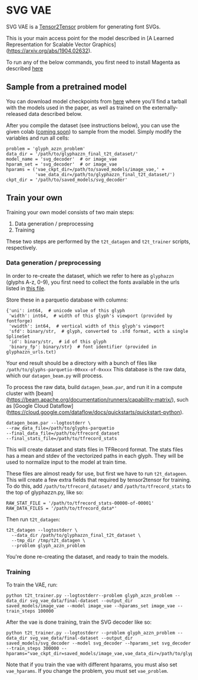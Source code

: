 # SVG VAE

SVG VAE is a [Tensor2Tensor](https://github.com/tensorflow/tensor2tensor)
problem for generating font SVGs.

This is your main access point for the model described in
[A Learned Representation for Scalable Vector Graphics]
(https://arxiv.org/abs/1904.02632).

To run any of the below commands, you first need to install Magenta as described
[here](/README.md#development-environment)

## Sample from a pretrained model

You can download model checkpoints from
[here](https://storage.googleapis.com/magentadata/models/svg_vae/svg_vae.tar.gz)
where you'll find a tarball with the models used in the paper, as well as
trained on the externally-released data described below.

After you compile the dataset (see instructions below), you can use the given
colab ([coming soon](https://github.com/tensorflow/magenta-demos))
to sample from the model. Simply modify the variables and run all cells:
```
problem = 'glyph_azzn_problem'
data_dir = '/path/to/glyphazzn_final_t2t_dataset/'
model_name = 'svg_decoder'  # or image_vae
hparam_set = 'svg_decoder'  # or image_vae
hparams = ('vae_ckpt_dir=/path/to/saved_models/image_vae,' +
           'vae_data_dir=/path/to/glyphazzn_final_t2t_dataset/')
ckpt_dir = '/path/to/saved_models/svg_decoder'
```

## Train your own

Training your own model consists of two main steps:

1. Data generation / preprocessing
1. Training

These two steps are performed by the `t2t_datagen` and `t2t_trainer` scripts,
respectively.

### Data generation / preprocessing

In order to re-create the dataset, which we refer to here as `glyphazzn` (glyphs
A-z, 0-9), you first need to collect the fonts available in the urls listed in
[this file](https://storage.googleapis.com/magentadata/models/svg_vae/glyphazzn_urls.txt).

Store these in a parquetio database with columns:
```
{'uni': int64,  # unicode value of this glyph
 'width': int64,  # width of this glyph's viewport (provided by fontforge)
 'vwidth': int64,  # vertical width of this glyph's viewport
 'sfd': binary/str,  # glyph, converted to .sfd format, with a single SplineSet
 'id': binary/str,  # id of this glyph
 'binary_fp': binary/str}  # font identifier (provided in glyphazzn_urls.txt)
```
Your end result should be a directory with a bunch of files like
`/path/to/glyphs-parquetio-00xxx-of-0xxxx`
This database is the raw data, which our `datagen_beam.py` will process.

To process the raw data, build `datagen_beam.par`, and run it in a compute
cluster with [beam]
(https://beam.apache.org/documentation/runners/capability-matrix/), such as
[Google Cloud Dataflow]
(https://cloud.google.com/dataflow/docs/quickstarts/quickstart-python).
```
datagen_beam.par --logtostderr \
--raw_data_file=/path/to/glyphs-parquetio
--final_data_file=/path/to/tfrecord_dataset
--final_stats_file=/path/to/tfrecord_stats
```
This will create dataset and stats files in TFRecord format.
The stats files has a mean and stdev of the vectorized paths in each glyph. They
will be used to normalize input to the model at train time.

These files are almost ready for use, but first we have to run `t2t_datageen`.
This will create a few extra fields that required by tensor2tensor for training.
To do this, add `/path/to/tfrecord_dataset/` and `/path/to/tfrecord_stats` to
the top of glyphazzn.py, like so:
```
RAW_STAT_FILE = '/path/to/tfrecord_stats-00000-of-00001'
RAW_DATA_FILES = '/path/to/tfrecord_data*'
```
Then run `t2t_datagen`:
```
t2t_datagen --logtostderr \
  --data_dir /path/to/glyphazzn_final_t2t_dataset \
  --tmp_dir /tmp/t2t_datagen \
  --problem glyph_azzn_problem
```

You're done re-creating the dataset, and ready to train the models.


### Training

To train the VAE, run:
```
python t2t_trainer.py --logtostderr--problem glyph_azzn_problem --data_dir svg_vae_data/final-dataset --output_dir saved_models/image_vae --model image_vae --hparams_set image_vae --train_steps 100000
```

After the vae is done training, train the SVG decoder like so:
```
python t2t_trainer.py --logtostderr --problem glyph_azzn_problem --data_dir svg_vae_data/final-dataset --output_dir saved_models/svg_decoder --model svg_decoder --hparams_set svg_decoder --train_steps 300000 --hparams="vae_ckpt_dir=saved_models/image_vae,vae_data_dir=/path/to/glyphazzn_final_t2t_dataset/"
```
Note that if you train the vae with different hparams, you must also set
`vae_hparams`. If you change the problem, you must set `vae_problem`.
